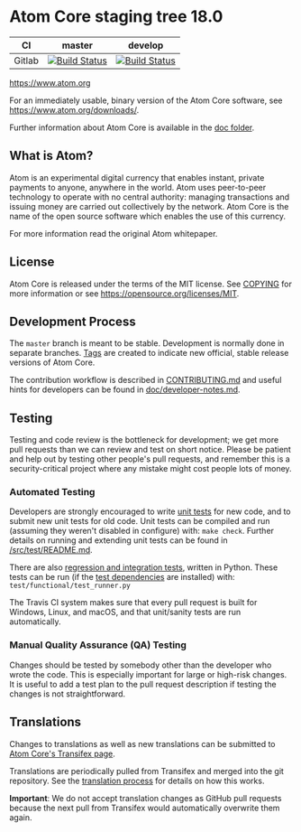 Atom Core staging tree 18.0
===========================

|CI|master|develop|
|-|-|-|
|Gitlab|[![Build Status](https://gitlab.com/atompay/atom/badges/master/pipeline.svg)](https://gitlab.com/atompay/atom/-/tree/master)|[![Build Status](https://gitlab.com/atompay/atom/badges/develop/pipeline.svg)](https://gitlab.com/atompay/atom/-/tree/develop)|

https://www.atom.org

For an immediately usable, binary version of the Atom Core software, see
https://www.atom.org/downloads/.

Further information about Atom Core is available in the [doc folder](/doc).

What is Atom?
-------------

Atom is an experimental digital currency that enables instant, private
payments to anyone, anywhere in the world. Atom uses peer-to-peer technology
to operate with no central authority: managing transactions and issuing money
are carried out collectively by the network. Atom Core is the name of the open
source software which enables the use of this currency.


For more information read the original Atom whitepaper.

License
-------

Atom Core is released under the terms of the MIT license. See [COPYING](COPYING) for more
information or see https://opensource.org/licenses/MIT.

Development Process
-------------------

The `master` branch is meant to be stable. Development is normally done in separate branches.
[Tags](https://github.com/AtomMainnet/tags) are created to indicate new official,
stable release versions of Atom Core.

The contribution workflow is described in [CONTRIBUTING.md](CONTRIBUTING.md)
and useful hints for developers can be found in [doc/developer-notes.md](doc/developer-notes.md).

Testing
-------

Testing and code review is the bottleneck for development; we get more pull
requests than we can review and test on short notice. Please be patient and help out by testing
other people's pull requests, and remember this is a security-critical project where any mistake might cost people
lots of money.

### Automated Testing

Developers are strongly encouraged to write [unit tests](src/test/README.md) for new code, and to
submit new unit tests for old code. Unit tests can be compiled and run
(assuming they weren't disabled in configure) with: `make check`. Further details on running
and extending unit tests can be found in [/src/test/README.md](/src/test/README.md).

There are also [regression and integration tests](/test), written
in Python.
These tests can be run (if the [test dependencies](/test) are installed) with: `test/functional/test_runner.py`

The Travis CI system makes sure that every pull request is built for Windows, Linux, and macOS, and that unit/sanity tests are run automatically.

### Manual Quality Assurance (QA) Testing

Changes should be tested by somebody other than the developer who wrote the
code. This is especially important for large or high-risk changes. It is useful
to add a test plan to the pull request description if testing the changes is
not straightforward.

Translations
------------

Changes to translations as well as new translations can be submitted to
[Atom Core's Transifex page](https://www.transifex.com/projects/p/atom/).

Translations are periodically pulled from Transifex and merged into the git repository. See the
[translation process](doc/translation_process.md) for details on how this works.

**Important**: We do not accept translation changes as GitHub pull requests because the next
pull from Transifex would automatically overwrite them again.
